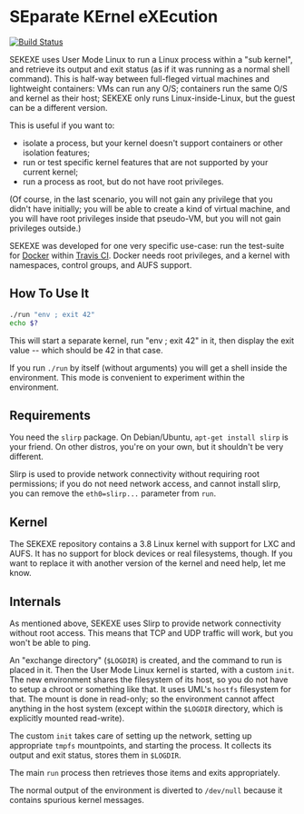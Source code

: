 # SEparate KErnel eXEcution
[![Build Status](https://travis-ci.org/spotify/sekexe.svg?branch=master)](https://travis-ci.org/spotify/sekexe)

SEKEXE uses User Mode Linux to run a Linux process within a "sub kernel",
and retrieve its output and exit status (as if it was running as a normal
shell command). This is half-way between full-fleged virtual machines
and lightweight containers: VMs can run any O/S; containers run the same
O/S and kernel as their host; SEKEXE only runs Linux-inside-Linux, but the
guest can be a different version.

This is useful if you want to:

- isolate a process, but your kernel doesn't support containers or other
  isolation features;
- run or test specific kernel features that are not supported by your
  current kernel;
- run a process as root, but do not have root privileges.

(Of course, in the last scenario, you will not gain any privilege that
you didn't have initially; you will be able to create a kind of virtual
machine, and you will have root privileges inside that pseudo-VM, but
you will not gain privileges outside.)

SEKEXE was developed for one very specific use-case: run the test-suite for
[Docker](https://github.com/dotcloud/docker) within [Travis CI](
https://travis-ci.org/). Docker needs root privileges, and a kernel with
namespaces, control groups, and AUFS support.


## How To Use It

```bash
./run "env ; exit 42"
echo $?
```

This will start a separate kernel, run "env ; exit 42" in it, then display
the exit value -- which should be 42 in that case.

If you run `./run` by itself (without arguments) you will get a shell inside
the environment. This mode is convenient to experiment within the environment.


## Requirements

You need the `slirp` package. On Debian/Ubuntu, `apt-get install slirp`
is your friend. On other distros, you're on your own, but it shouldn't be
very different.

Slirp is used to provide network connectivity without requiring root
permissions; if you do not need network access, and cannot install slirp,
you can remove the `eth0=slirp...` parameter from `run`.


## Kernel

The SEKEXE repository contains a 3.8 Linux kernel with support for LXC
and AUFS. It has no support for block devices or real filesystems, though.
If you want to replace it with another version of the kernel and need help,
let me know.


## Internals

As mentioned above, SEKEXE uses Slirp to provide network connectivity
without root access. This means that TCP and UDP traffic will work, but
you won't be able to ping.

An "exchange directory" (`$LOGDIR`) is created, and the command to run
is placed in it. Then the User Mode Linux kernel is started, with a custom
`init`. The new environment shares the filesystem of its host, so you
do not have to setup a chroot or something like that. It uses UML's `hostfs`
filesystem for that. The mount is done in read-only; so the environment
cannot affect anything in the host system (except within the `$LOGDIR`
directory, which is explicitly mounted read-write).

The custom `init` takes care of setting up the network, setting up
appropriate `tmpfs` mountpoints, and starting the process. It collects
its output and exit status, stores them in `$LOGDIR`.

The main `run` process then retrieves those items and exits appropriately.

The normal output of the environment is diverted to `/dev/null` because
it contains spurious kernel messages.

